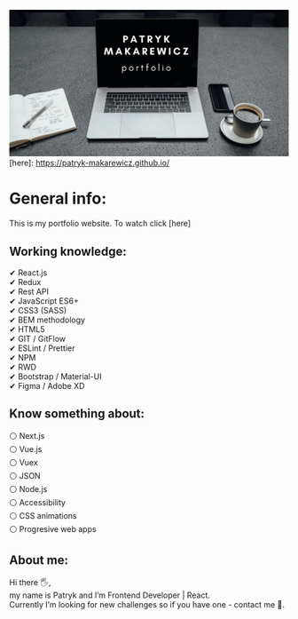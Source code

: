 ![cover](./gh/Patryk_Makarewicz.png)
[here]: https://patryk-makarewicz.github.io/

# General info:

This is my portfolio website. To watch click [here]

## Working knowledge:

✔ React.js <br/>
✔ Redux <br/>
✔ Rest API <br/>
✔ JavaScript ES6+ <br/>
✔ CSS3 (SASS) <br/>
✔ BEM methodology <br/>
✔ HTML5 <br/>
✔ GIT / GitFlow <br/>
✔ ESLint / Prettier <br/>
✔ NPM <br/>
✔ RWD <br/>
✔ Bootstrap / Material-UI <br/>
✔ Figma / Adobe XD

## Know something about:

⚪ Next.js <br/>
⚪ Vue.js <br/>
⚪ Vuex <br/>
⚪ JSON <br/>
⚪ Node.js <br/>
⚪ Accessibility <br/>
⚪ CSS animations <br/>
⚪ Progresive web apps

## About me:

Hi there 🖐, <br/>
my name is Patryk and I’m Frontend Developer | React. <br/>
Currently I’m looking for new challenges so if you have one - contact me 🚀.

